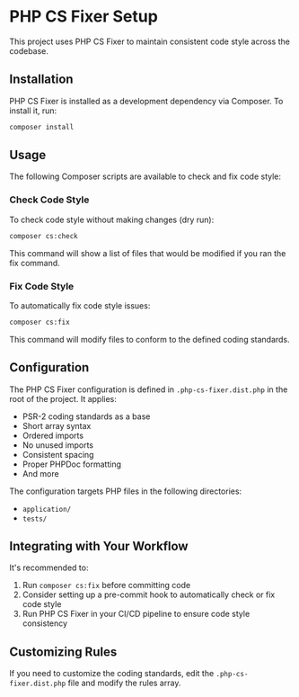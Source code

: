 # PHP CS Fixer Setup

This project uses PHP CS Fixer to maintain consistent code style across the codebase.

## Installation

PHP CS Fixer is installed as a development dependency via Composer. To install it, run:

```bash
composer install
```

## Usage

The following Composer scripts are available to check and fix code style:

### Check Code Style

To check code style without making changes (dry run):

```bash
composer cs:check
```

This command will show a list of files that would be modified if you ran the fix command.

### Fix Code Style

To automatically fix code style issues:

```bash
composer cs:fix
```

This command will modify files to conform to the defined coding standards.

## Configuration

The PHP CS Fixer configuration is defined in `.php-cs-fixer.dist.php` in the root of the project. It applies:

- PSR-2 coding standards as a base
- Short array syntax
- Ordered imports
- No unused imports
- Consistent spacing
- Proper PHPDoc formatting
- And more

The configuration targets PHP files in the following directories:
- `application/`
- `tests/`

## Integrating with Your Workflow

It's recommended to:

1. Run `composer cs:fix` before committing code
2. Consider setting up a pre-commit hook to automatically check or fix code style
3. Run PHP CS Fixer in your CI/CD pipeline to ensure code style consistency

## Customizing Rules

If you need to customize the coding standards, edit the `.php-cs-fixer.dist.php` file and modify the rules array.